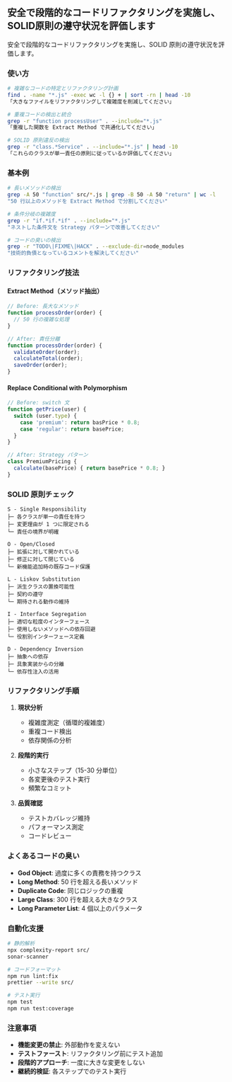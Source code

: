 ## 安全で段階的なコードリファクタリングを実施し、SOLID原則の遵守状況を評価します

安全で段階的なコードリファクタリングを実施し、SOLID 原則の遵守状況を評価します。

### 使い方

```bash
# 複雑なコードの特定とリファクタリング計画
find . -name "*.js" -exec wc -l {} + | sort -rn | head -10
「大きなファイルをリファクタリングして複雑度を削減してください」

# 重複コードの検出と統合
grep -r "function processUser" . --include="*.js"
「重複した関数を Extract Method で共通化してください」

# SOLID 原則違反の検出
grep -r "class.*Service" . --include="*.js" | head -10
「これらのクラスが単一責任の原則に従っているか評価してください」
```

### 基本例

```bash
# 長いメソッドの検出
grep -A 50 "function" src/*.js | grep -B 50 -A 50 "return" | wc -l
"50 行以上のメソッドを Extract Method で分割してください"

# 条件分岐の複雑度
grep -r "if.*if.*if" . --include="*.js"
"ネストした条件文を Strategy パターンで改善してください"

# コードの臭いの検出
grep -r "TODO\|FIXME\|HACK" . --exclude-dir=node_modules
"技術的負債となっているコメントを解決してください"
```

### リファクタリング技法

#### Extract Method（メソッド抽出）

```javascript
// Before: 長大なメソッド
function processOrder(order) {
  // 50 行の複雑な処理
}

// After: 責任分離
function processOrder(order) {
  validateOrder(order);
  calculateTotal(order);
  saveOrder(order);
}
```

#### Replace Conditional with Polymorphism

```javascript
// Before: switch 文
function getPrice(user) {
  switch (user.type) {
    case 'premium': return basPrice * 0.8;
    case 'regular': return basePrice;
  }
}

// After: Strategy パターン
class PremiumPricing {
  calculate(basePrice) { return basePrice * 0.8; }
}
```

### SOLID 原則チェック

```
S - Single Responsibility
├─ 各クラスが単一の責任を持つ
├─ 変更理由が 1 つに限定される
└─ 責任の境界が明確

O - Open/Closed
├─ 拡張に対して開かれている
├─ 修正に対して閉じている
└─ 新機能追加時の既存コード保護

L - Liskov Substitution
├─ 派生クラスの置換可能性
├─ 契約の遵守
└─ 期待される動作の維持

I - Interface Segregation
├─ 適切な粒度のインターフェース
├─ 使用しないメソッドへの依存回避
└─ 役割別インターフェース定義

D - Dependency Inversion
├─ 抽象への依存
├─ 具象実装からの分離
└─ 依存性注入の活用
```

### リファクタリング手順

1. **現状分析**
   - 複雑度測定（循環的複雑度）
   - 重複コード検出
   - 依存関係の分析

2. **段階的実行**
   - 小さなステップ（15-30 分単位）
   - 各変更後のテスト実行
   - 頻繁なコミット

3. **品質確認**
   - テストカバレッジ維持
   - パフォーマンス測定
   - コードレビュー

### よくあるコードの臭い

- **God Object**: 過度に多くの責務を持つクラス
- **Long Method**: 50 行を超える長いメソッド
- **Duplicate Code**: 同じロジックの重複
- **Large Class**: 300 行を超える大きなクラス
- **Long Parameter List**: 4 個以上のパラメータ

### 自動化支援

```bash
# 静的解析
npx complexity-report src/
sonar-scanner

# コードフォーマット
npm run lint:fix
prettier --write src/

# テスト実行
npm test
npm run test:coverage
```

### 注意事項

- **機能変更の禁止**: 外部動作を変えない
- **テストファースト**: リファクタリング前にテスト追加
- **段階的アプローチ**: 一度に大きな変更をしない
- **継続的検証**: 各ステップでのテスト実行
